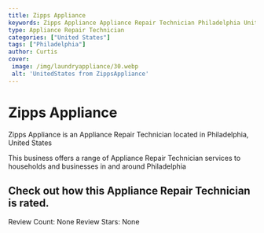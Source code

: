 ```yaml
---
title: Zipps Appliance
keywords: Zipps Appliance Appliance Repair Technician Philadelphia United States 
type: Appliance Repair Technician 
categories: ["United States"]
tags: ["Philadelphia"]
author: Curtis
cover:
 image: /img/laundryappliance/30.webp
 alt: 'UnitedStates from ZippsAppliance'
---
```


# Zipps Appliance
Zipps Appliance is an Appliance Repair Technician located in Philadelphia, United States

This business offers a range of Appliance Repair Technician services to households and businesses in and around Philadelphia

## Check out how this Appliance Repair Technician is rated.
Review Count: None
Review Stars: None
